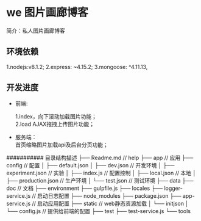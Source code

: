  # we 图片画廊博客

简介：私人图片画廊博客

## 环境依赖
1.nodejs:v8.1.2; 
2.express: ~4.15.2;
3.mongoose: ^4.11.13, 

## 开发进度
* 前端:  

   1.index，向下滚动加载图片功能； <br />
   2.load AJAX拖拽上传图片功能； <br />
*  服务端： <br />
首页缩略图片加载api及后台分页功能； <br />  

########### 目录结构描述
├── Readme.md                   // help
├── app                         // 应用
├── config                      // 配置
│   ├── default.json
│   ├── dev.json                // 开发环境
│   ├── experiment.json         // 实验
│   ├── index.js                // 配置控制
│   ├── local.json              // 本地
│   ├── production.json         // 生产环境
│   └── test.json               // 测试环境
├── data
├── doc                         // 文档
├── environment
├── gulpfile.js
├── locales
├── logger-service.js           // 启动日志配置
├── node_modules
├── package.json
├── app-service.js              // 启动应用配置
├── static                      // web静态资源加载
│   └── initjson
│   	└── config.js 		// 提供给前端的配置
├── test
├── test-service.js
└── tools

